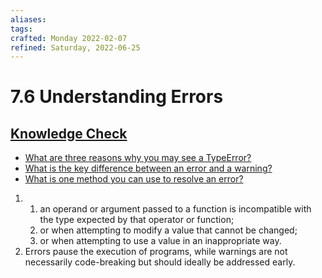 ```yaml
---
aliases:
tags:
crafted: Monday 2022-02-07
refined: Saturday, 2022-06-25
---
```


# 7.6 Understanding Errors

## [Knowledge Check](https://www.theodinproject.com/paths/foundations/courses/foundations/lessons/understanding-errors#knowledge-check)

- [What are three reasons why you may see a TypeError?](https://www.theodinproject.com/paths/foundations/courses/foundations/lessons/understanding-errors#type-error)
- [What is the key difference between an error and a warning?](https://www.theodinproject.com/paths/foundations/courses/foundations/lessons/understanding-errors#errors-vs-warnings)
- [What is one method you can use to resolve an error?](https://www.theodinproject.com/paths/foundations/courses/foundations/lessons/understanding-errors#tips-for-resolving-errors)

1. 1. an operand or argument passed to a function is incompatible with the type expected by that operator or function;
   2. or when attempting to modify a value that cannot be changed;
   3. or when attempting to use a value in an inappropriate way.
2. Errors pause the execution of programs, while warnings are not necessarily code-breaking but should ideally be addressed early.
